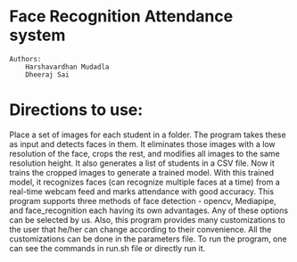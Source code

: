 # Face Recognition Attendance system

	Authors:
		Harshavardhan Mudadla
		Dheeraj Sai

# Directions to use:

Place a set of images for each student in a folder. The program takes these as input and detects faces in them. It eliminates those images with a low resolution of the face, crops the rest, and modifies all images to the same resolution height. It also generates a list of students in a CSV file. Now it trains the cropped images to generate a trained model. With this trained model, it recognizes faces (can recognize multiple faces at a time) from a real-time webcam feed and marks attendance with good accuracy. This program supports three methods of face detection - opencv, Mediapipe, and face_recognition each having its own advantages. Any of these options can be selected by us. Also, this program provides many customizations to the user that he/her can change according to their convenience. All the customizations can be done in the parameters file. To run the program, one can see the commands in run.sh file or directly run it.